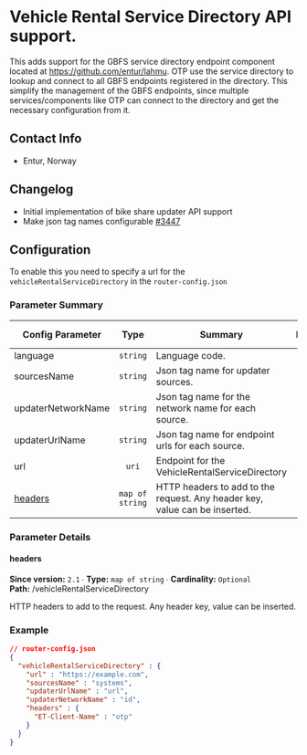 # Vehicle Rental Service Directory API support.

This adds support for the GBFS service directory endpoint component located
at https://github.com/entur/lahmu. OTP use the service directory to lookup and connect to all GBFS
endpoints registered in the directory. This simplify the management of the GBFS endpoints, since
multiple services/components like OTP can connect to the directory and get the necessary
configuration from it.


## Contact Info

- Entur, Norway


## Changelog

- Initial implementation of bike share updater API support
- Make json tag names configurable [#3447](https://github.com/opentripplanner/OpenTripPlanner/pull/3447)


## Configuration

To enable this you need to specify a url for the `vehicleRentalServiceDirectory` in
the `router-config.json`

### Parameter Summary

<!-- PARAMETERS-TABLE BEGIN -->
<!-- NOTE! This section is auto-generated. Do not change, change doc in code instead. -->

| Config Parameter                                  |       Type      | Summary                                                                    |  Req./Opt. | Default Value | Since |
|---------------------------------------------------|:---------------:|----------------------------------------------------------------------------|:----------:|---------------|:-----:|
| language                                          |     `string`    | Language code.                                                             | *Optional* |               |  2.1  |
| sourcesName                                       |     `string`    | Json tag name for updater sources.                                         | *Optional* | `"systems"`   |  2.1  |
| updaterNetworkName                                |     `string`    | Json tag name for the network name for each source.                        | *Optional* | `"id"`        |  2.1  |
| updaterUrlName                                    |     `string`    | Json tag name for endpoint urls for each source.                           | *Optional* | `"url"`       |  2.1  |
| url                                               |      `uri`      | Endpoint for the VehicleRentalServiceDirectory                             | *Required* |               |  2.1  |
| [headers](#vehicleRentalServiceDirectory_headers) | `map of string` | HTTP headers to add to the request. Any header key, value can be inserted. | *Optional* |               |  2.1  |

<!-- PARAMETERS-TABLE END -->


### Parameter Details

<!-- PARAMETERS-DETAILS BEGIN -->
<!-- NOTE! This section is auto-generated. Do not change, change doc in code instead. -->

<h4 id="vehicleRentalServiceDirectory_headers">headers</h4>

**Since version:** `2.1` ∙ **Type:** `map of string` ∙ **Cardinality:** `Optional`   
**Path:** /vehicleRentalServiceDirectory 

HTTP headers to add to the request. Any header key, value can be inserted.


<!-- PARAMETERS-DETAILS END -->


### Example

<!-- JSON-EXAMPLE BEGIN -->
<!-- NOTE! This section is auto-generated. Do not change, change doc in code instead. -->

```JSON
// router-config.json
{
  "vehicleRentalServiceDirectory" : {
    "url" : "https://example.com",
    "sourcesName" : "systems",
    "updaterUrlName" : "url",
    "updaterNetworkName" : "id",
    "headers" : {
      "ET-Client-Name" : "otp"
    }
  }
}
```

<!-- JSON-EXAMPLE END -->
